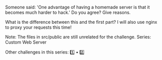 Someone said: 'One advantage of having a homemade server is that it becomes much harder to hack.' Do you agree? Give reasons.

What is the difference between this and the first part? I will also use nginx to proxy your requests this time!

Note: The files in src/public are still unrelated for the challenge.
Series: Custom Web Server

Other challenges in this series: 1️⃣ • 2️⃣
